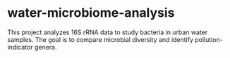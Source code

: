 # water-microbiome-analysis
This project analyzes 16S rRNA data to study bacteria in urban water samples. The goal is to compare microbial diversity and identify pollution-indicator genera.
